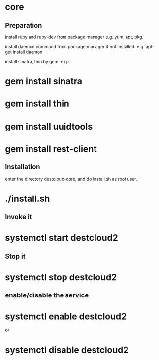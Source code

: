 # core

## Preparation

install ruby and ruby-dev from package manager e.g. yum, apt, pkg.

install daemon command from package manager if not installed.
e.g. apt-get install daemon

install sinatra, thin by gem.
e.g.:
 # gem install sinatra
 # gem install thin
 # gem install uuidtools
 # gem install rest-client 


## Installation

enter the directory destcloud-core, and do install.sh as root user.

 # ./install.sh

## Invoke it

 # systemctl start destcloud2

## Stop it

 # systemctl stop destcloud2

## enable/disable the service

 # systemctl enable destcloud2

or

 # systemctl disable destcloud2


